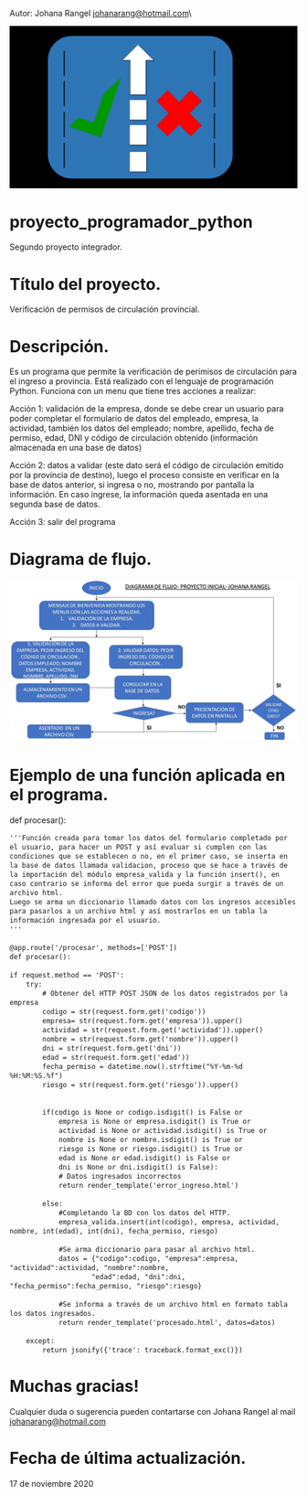 Autor: Johana Rangel
johanarang@hotmail.com\

![logo_permiso](/static/media/logo_permiso.png)

# proyecto_programador_python
Segundo proyecto integrador.

# Título del proyecto.
Verificación de permisos de circulación provincial.

# Descripción. 
Es un programa que permite la verificación de perimisos de circulación para el ingreso a provincia. 
Está realizado con el lenguaje de programación Python. Funciona con un menu que tiene tres acciones a realizar:

Acción 1: validación de la empresa, donde se debe crear un usuario para poder completar el formulario  de datos del empleado, empresa, la actividad, también los datos del empleado; nombre, apellido, fecha de permiso, edad, DNI y código de circulación obtenido (información almacenada en una base de datos)

Acción 2: datos a validar (este dato será el código de circulación emitido por la provincia de destino), luego el proceso consiste en verificar en la base de datos anterior, si ingresa o no, mostrando por pantalla la información. En caso ingrese, la información queda asentada en una segunda base de datos.

Acción 3: salir del programa

# Diagrama de flujo.
![Johana Rangel banner](/static/media/flujo_proyecto_inicial.jpg)

# Ejemplo de una función aplicada en el programa.

def procesar():
    
    '''Función creada para tomar los datos del formulario completado por el usuario, para hacer un POST y así evaluar si cumplen con las condiciones que se establecen o no, en el primer caso, se inserta en la base de datos llamada validacion, proceso que se hace a través de la importación del módulo empresa_valida y la función insert(), en caso contrario se informa del error que pueda surgir a través de un archivo html. 
    Luego se arma un diccionario llamado datos con los ingresos accesibles para pasarlos a un archivo html y así mostrarlos en un tabla la información ingresada por el usuario.
    '''
         
    @app.route('/procesar', methods=['POST'])
    def procesar():
    
    if request.method == 'POST':
        try:
            # Obtener del HTTP POST JSON de los datos registrados por la empresa
            codigo = str(request.form.get('codigo'))
            empresa= str(request.form.get('empresa')).upper()
            actividad = str(request.form.get('actividad')).upper()
            nombre = str(request.form.get('nombre')).upper()
            dni = str(request.form.get('dni'))
            edad = str(request.form.get('edad')) 
            fecha_permiso = datetime.now().strftime("%Y-%m-%d %H:%M:%S.%f")
            riesgo = str(request.form.get('riesgo')).upper() 
 

            if(codigo is None or codigo.isdigit() is False or
                empresa is None or empresa.isdigit() is True or
                actividad is None or actividad.isdigit() is True or 
                nombre is None or nombre.isdigit() is True or
                riesgo is None or riesgo.isdigit() is True or
                edad is None or edad.isdigit() is False or
                dni is None or dni.isdigit() is False):
                # Datos ingresados incorrectos
                return render_template('error_ingreso.html')

            else:
                #Completando la BD con los datos del HTTP.
                empresa_valida.insert(int(codigo), empresa, actividad, nombre, int(edad), int(dni), fecha_permiso, riesgo)
                
                #Se arma diccionario para pasar al archivo html.
                datos = {"codigo":codigo, "empresa":empresa, "actividad":actividad, "nombre":nombre,
                        "edad":edad, "dni":dni, "fecha_permiso":fecha_permiso, "riesgo":riesgo}

                #Se informa a través de un archivo html en formato tabla los datos ingresados.        
                return render_template('procesado.html', datos=datos)

        except:
            return jsonify({'trace': traceback.format_exc()})
    
# Muchas gracias!
Cualquier duda o sugerencia pueden contartarse con Johana Rangel al mail johanarang@hotmail.com 

# Fecha de última actualización.
17 de noviembre 2020


